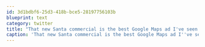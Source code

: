 ```yaml
---
id: 3d1bdbf6-25d3-418b-bce5-28197756103b
blueprint: text
category: twitter
title: "That new Santa commercial is the best Google Maps ad I've seen  #HeeeeHeeeTrolling"
caption: 'That new Santa commercial is the best Google Maps ad I''ve seen  <span class="hashtag hashtag_local">#<a href="http://tweettemp.darylchymko.ca/?tag=heeeeheeetrolling">HeeeeHeeeTrolling</a>'
---
```

